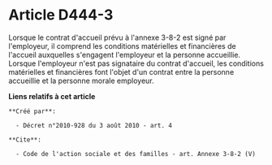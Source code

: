 # Article D444-3

Lorsque le contrat d'accueil prévu à l'annexe 3-8-2 est signé par l'employeur, il comprend les conditions matérielles et
financières de l'accueil auxquelles s'engagent l'employeur et la personne accueillie. Lorsque l'employeur n'est pas
signataire du contrat d'accueil, les conditions matérielles et financières font l'objet d'un contrat entre la personne
accueillie et la personne morale employeur.

**Liens relatifs à cet article**

	**Créé par**:

	  - Décret n°2010-928 du 3 août 2010 - art. 4

	**Cite**:

	  - Code de l'action sociale et des familles - art. Annexe 3-8-2 (V)

